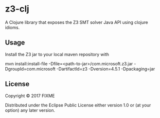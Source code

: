 # z3-clj

A Clojure library that exposes the Z3 SMT solver Java API using clojure idioms.

## Usage

Install the Z3 jar to your local maven repository with

mvn install:install-file -Dfile=\<path-to-jar\>/com.microsoft.z3.jar -DgroupId=com.microsoft -DartifactId=z3 -Dversion=4.5.1 -Dpackaging=jar

## License

Copyright © 2017 FIXME

Distributed under the Eclipse Public License either version 1.0 or (at
your option) any later version.
